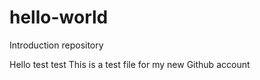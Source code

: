 # hello-world
Introduction repository

Hello test test
This is a test file for my new Github account
